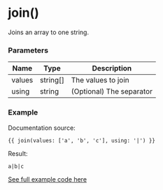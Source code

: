 # join()

Joins an array to one string.

### Parameters

| Name | Type | Description
| ---- | ---- | -----------
| values | string[] | The values to join
| using | string | (Optional) The separator

### Example

Documentation source:

```
{{ join(values: ['a', 'b', 'c'], using: '|') }}
```

Result:

```
a|b|c
```

[See full example code here](../../examples/functions/join)